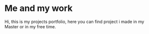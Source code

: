 # Me and my work
Hi, this is my projects portfolio, here you can find project i made in my Master or in my free time.
